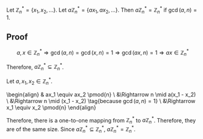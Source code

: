 Let $\mathbb{Z}_n^* = \{x_1, x_2, \ldots \}$. Let $a\mathbb{Z}_n^* = \{ax_1, ax_2, \ldots \}$.
Then $a\mathbb{Z}_n^* = \mathbb{Z}_n^*$ if $\gcd(a, n) = 1$.

## Proof

$$a, x \in \mathbb{Z}_n^* \Rightarrow \gcd(a, n) = \gcd(x, n) = 1 \Rightarrow \gcd(ax, n) = 1 \Rightarrow ax \in \mathbb{Z}_n^*$$

Therefore, $a\mathbb{Z}_n^* \subseteq \mathbb{Z}_n^*$.

Let $a, x_1, x_2 \in \mathbb{Z}_n^*$.

\begin{align}
& ax_1 \equiv ax_2 \pmod{n}
\\ &\Rightarrow n \mid a(x_1 - x_2)
\\ &\Rightarrow n \mid (x_1 - x_2) \tag{because $\gcd(a, n) = 1$}
\\ &\Rightarrow x_1 \equiv x_2 \pmod{n}
\end{align}

Therefore, there is a one-to-one mapping from $\mathbb{Z}_n^*$ to $a\mathbb{Z}_n^*$.
Therefore, they are of the same size.
Since $a\mathbb{Z}_n^* \subseteq \mathbb{Z}_n^*$, $a\mathbb{Z}_n^* = \mathbb{Z}_n^*$.
